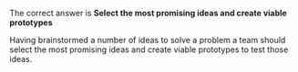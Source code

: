 The correct answer is **Select the most promising ideas and create viable prototypes**

Having brainstormed a number of ideas to solve a problem a team should select the most promising ideas and create viable prototypes to test those ideas.